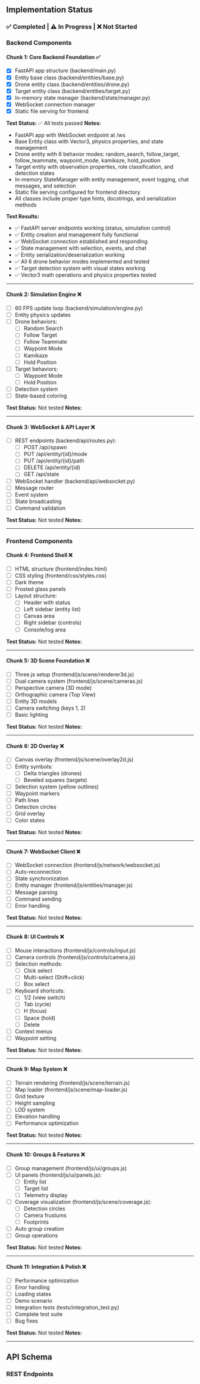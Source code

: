 ## Implementation Status

### ✅ Completed | ⚠️ In Progress | ❌ Not Started

### Backend Components

#### Chunk 1: Core Backend Foundation ✅
- [x] FastAPI app structure (backend/main.py)
- [x] Entity base class (backend/entities/base.py)
- [x] Drone entity class (backend/entities/drone.py)
- [x] Target entity class (backend/entities/target.py)
- [x] In-memory state manager (backend/state/manager.py)
- [x] WebSocket connection manager
- [x] Static file serving for frontend

**Test Status:** ✅ All tests passed
**Notes:** 
- FastAPI app with WebSocket endpoint at /ws
- Base Entity class with Vector3, physics properties, and state management
- Drone entity with 6 behavior modes: random_search, follow_target, follow_teammate, waypoint_mode, kamikaze, hold_position
- Target entity with observation properties, role classification, and detection states
- In-memory StateManager with entity management, event logging, chat messages, and selection
- Static file serving configured for frontend directory
- All classes include proper type hints, docstrings, and serialization methods

**Test Results:**
- ✅ FastAPI server endpoints working (status, simulation control)
- ✅ Entity creation and management fully functional
- ✅ WebSocket connection established and responding
- ✅ State management with selection, events, and chat
- ✅ Entity serialization/deserialization working
- ✅ All 6 drone behavior modes implemented and tested
- ✅ Target detection system with visual states working
- ✅ Vector3 math operations and physics properties tested 

---

#### Chunk 2: Simulation Engine ❌
- [ ] 60 FPS update loop (backend/simulation/engine.py)
- [ ] Entity physics updates
- [ ] Drone behaviors:
  - [ ] Random Search
  - [ ] Follow Target
  - [ ] Follow Teammate
  - [ ] Waypoint Mode
  - [ ] Kamikaze
  - [ ] Hold Position
- [ ] Target behaviors:
  - [ ] Waypoint Mode
  - [ ] Hold Position
- [ ] Detection system
- [ ] State-based coloring

**Test Status:** Not tested
**Notes:** 

---

#### Chunk 3: WebSocket & API Layer ❌
- [ ] REST endpoints (backend/api/routes.py):
  - [ ] POST /api/spawn
  - [ ] PUT /api/entity/{id}/mode
  - [ ] PUT /api/entity/{id}/path
  - [ ] DELETE /api/entity/{id}
  - [ ] GET /api/state
- [ ] WebSocket handler (backend/api/websocket.py)
- [ ] Message router
- [ ] Event system
- [ ] State broadcasting
- [ ] Command validation

**Test Status:** Not tested
**Notes:** 

---

### Frontend Components

#### Chunk 4: Frontend Shell ❌
- [ ] HTML structure (frontend/index.html)
- [ ] CSS styling (frontend/css/styles.css)
- [ ] Dark theme
- [ ] Frosted glass panels
- [ ] Layout structure:
  - [ ] Header with status
  - [ ] Left sidebar (entity list)
  - [ ] Canvas area
  - [ ] Right sidebar (controls)
  - [ ] Console/log area

**Test Status:** Not tested
**Notes:** 

---

#### Chunk 5: 3D Scene Foundation ❌
- [ ] Three.js setup (frontend/js/scene/renderer3d.js)
- [ ] Dual camera system (frontend/js/scene/cameras.js)
- [ ] Perspective camera (3D mode)
- [ ] Orthographic camera (Top View)
- [ ] Entity 3D models
- [ ] Camera switching (keys 1, 2)
- [ ] Basic lighting

**Test Status:** Not tested
**Notes:** 

---

#### Chunk 6: 2D Overlay ❌
- [ ] Canvas overlay (frontend/js/scene/overlay2d.js)
- [ ] Entity symbols:
  - [ ] Delta triangles (drones)
  - [ ] Beveled squares (targets)
- [ ] Selection system (yellow outlines)
- [ ] Waypoint markers
- [ ] Path lines
- [ ] Detection circles
- [ ] Grid overlay
- [ ] Color states

**Test Status:** Not tested
**Notes:** 

---

#### Chunk 7: WebSocket Client ❌
- [ ] WebSocket connection (frontend/js/network/websocket.js)
- [ ] Auto-reconnection
- [ ] State synchronization
- [ ] Entity manager (frontend/js/entities/manager.js)
- [ ] Message parsing
- [ ] Command sending
- [ ] Error handling

**Test Status:** Not tested
**Notes:** 

---

#### Chunk 8: UI Controls ❌
- [ ] Mouse interactions (frontend/js/controls/input.js)
- [ ] Camera controls (frontend/js/controls/camera.js)
- [ ] Selection methods:
  - [ ] Click select
  - [ ] Multi-select (Shift+click)
  - [ ] Box select
- [ ] Keyboard shortcuts:
  - [ ] 1/2 (view switch)
  - [ ] Tab (cycle)
  - [ ] H (focus)
  - [ ] Space (hold)
  - [ ] Delete
- [ ] Context menus
- [ ] Waypoint setting

**Test Status:** Not tested
**Notes:** 

---

#### Chunk 9: Map System ❌
- [ ] Terrain rendering (frontend/js/scene/terrain.js)
- [ ] Map loader (frontend/js/scene/map-loader.js)
- [ ] Grid texture
- [ ] Height sampling
- [ ] LOD system
- [ ] Elevation handling
- [ ] Performance optimization

**Test Status:** Not tested
**Notes:** 

---

#### Chunk 10: Groups & Features ❌
- [ ] Group management (frontend/js/ui/groups.js)
- [ ] UI panels (frontend/js/ui/panels.js):
  - [ ] Entity list
  - [ ] Target list
  - [ ] Telemetry display
- [ ] Coverage visualization (frontend/js/scene/coverage.js):
  - [ ] Detection circles
  - [ ] Camera frustums
  - [ ] Footprints
- [ ] Auto group creation
- [ ] Group operations

**Test Status:** Not tested
**Notes:** 

---

#### Chunk 11: Integration & Polish ❌
- [ ] Performance optimization
- [ ] Error handling
- [ ] Loading states
- [ ] Demo scenario
- [ ] Integration tests (tests/integration_test.py)
- [ ] Complete test suite
- [ ] Bug fixes

**Test Status:** Not tested
**Notes:** 

---

## API Schema

### REST Endpoints
